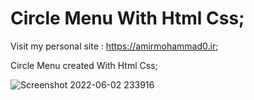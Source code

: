 # Circle Menu With Html Css;

Visit my personal site : https://amirmohammad0.ir;

Circle Menu created With Html Css;

![Screenshot 2022-06-02 233916](https://user-images.githubusercontent.com/74311184/171719138-801bea8e-9505-45c1-acf4-876a76dbdf33.png)
